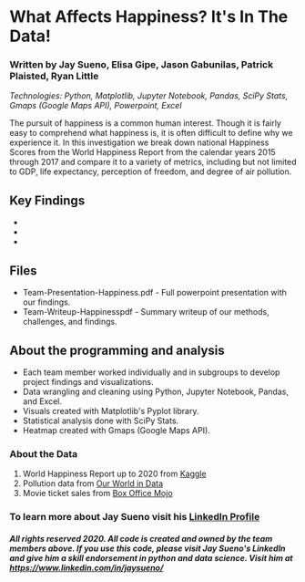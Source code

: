 # What Affects Happiness? It's In The Data!
### Written by Jay Sueno, Elisa Gipe, Jason Gabunilas, Patrick Plaisted, Ryan Little
_Technologies: Python, Matplotlib, Jupyter Notebook, Pandas, SciPy Stats, Gmaps (Google Maps API), Powerpoint, Excel_

The pursuit of happiness is a common human interest. Though it is fairly easy to comprehend
what happiness is, it is often difficult to define why we experience it. In this investigation we
break down national Happiness Scores from the World Happiness Report from the calendar
years 2015 through 2017 and compare it to a variety of metrics, including but not limited to
GDP, life expectancy, perception of freedom, and degree of air pollution.

## Key Findings
*
*
*

## Files

* Team-Presentation-Happiness.pdf - Full powerpoint presentation with our findings.
* Team-Writeup-Happinesspdf - Summary writeup of our methods, challenges, and findings.

## About the programming and analysis

* Each team member worked individually and in subgroups to develop project findings and visualizations.
* Data wrangling and cleaning using Python, Jupyter Notebook, Pandas, and Excel.
* Visuals created with Matplotlib's Pyplot library.
* Statistical analysis done with SciPy Stats.
* Heatmap created with Gmaps (Google Maps API).

### About the Data

1. World Happiness Report up to 2020 from [Kaggle](https://www.kaggle.com/mathurinache/world-happiness-report?select=2020.csv)
2. Pollution data from [Our World in Data](https://ourworldindata.org/air-pollution)
3. Movie ticket sales from [Box Office Mojo](https://www.boxofficemojo.com/releasegroup/gr4024783365/)

### To learn more about Jay Sueno visit his [LinkedIn Profile](https://www.linkedin.com/in/jaysueno)

##### All rights reserved 2020. All code is created and owned by the team members above. If you use this code, please visit Jay Sueno's LinkedIn and give him a skill endorsement in python and data science. Visit him at https://www.linkedin.com/in/jaysueno/